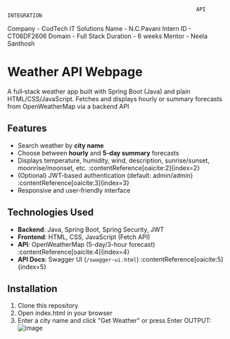                                                                 API INTEGRATION 
Company - CodTech IT Solutions
Name   - N.C.Pavani
Intern ID - CT06DF2606
Domain - Full Stack
Duration - 6 weeks
Mentor - Neela Santhosh

#  Weather API Webpage

A full‑stack weather app built with Spring Boot (Java) and plain HTML/CSS/JavaScript. Fetches and displays hourly or summary forecasts from OpenWeatherMap via a backend API 

## Features
- Search weather by **city name**
- Choose between **hourly** and **5‑day summary** forecasts
- Displays temperature, humidity, wind, description, sunrise/sunset, moonrise/moonset, etc. :contentReference[oaicite:2]{index=2}
- (Optional) JWT-based authentication (default: admin/admin) :contentReference[oaicite:3]{index=3}
- Responsive and user‑friendly interface

## Technologies Used
- **Backend**: Java, Spring Boot, Spring Security, JWT
- **Frontend**: HTML, CSS, JavaScript (Fetch API)
- **API**: OpenWeatherMap (5-day/3-hour forecast) :contentReference[oaicite:4]{index=4}
- **API Docs**: Swagger UI (`/swagger-ui.html`) :contentReference[oaicite:5]{index=5}

## Installation
1. Clone this repository
2. Open index.html in your browser
3. Enter a city name and click "Get Weather" or press Enter
   OUTPUT:
   ![image](https://github.com/user-attachments/assets/50e24fcc-3f6a-4f38-b2d0-8a17719ece17)



